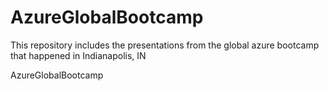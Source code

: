# AzureGlobalBootcamp

This repository includes the presentations from the  global azure bootcamp that happened in Indianapolis, IN

AzureGlobalBootcamp
